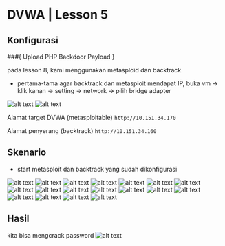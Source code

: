 # DVWA | Lesson 5
## Konfigurasi

###{ Upload PHP Backdoor Payload }

pada lesson 8, kami menggunakan metasploid dan backtrack.

- pertama-tama agar backtrack dan metasploit mendapat IP, buka vm -> klik kanan -> setting -> network -> pilih bridge adapter

![alt text](./backtrack.PNG)
![alt text](./metasploit.PNG)

Alamat target DVWA (metasploitable) 
`http://10.151.34.170`

Alamat penyerang (backtrack)
`http://10.151.34.160`


## Skenario

- start metasploit dan backtrack yang sudah dikonfigurasi

![alt text](./1.PNG)
![alt text](./2.PNG)
![alt text](./3.PNG)
![alt text](./4.PNG)
![alt text](./5.PNG)
![alt text](./6.PNG)
![alt text](./7.PNG)
![alt text](./8.PNG)
![alt text](./9.PNG)
![alt text](./10.PNG)
![alt text](./11.PNG)
![alt text](./12.PNG)
![alt text](./13.PNG)
![alt text](./14.PNG)
![alt text](./15.PNG)
![alt text](./16.PNG)
![alt text](./17.PNG)
![alt text](./18.PNG)





## Hasil
kita bisa mengcrack password 
![alt text](./sukses.PNG)